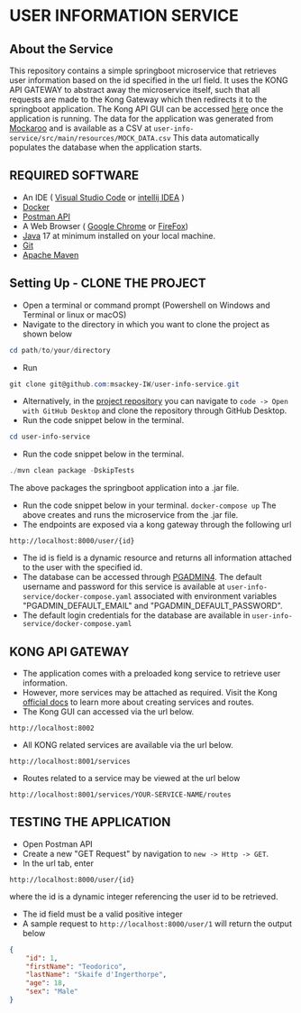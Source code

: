 # USER INFORMATION SERVICE
## About the Service
This repository contains a simple springboot microservice that retrieves user 
information based on the id specified in the url field. 
It uses the KONG API GATEWAY to abstract away the microservice itself, 
such that all requests are made to
the Kong Gateway which then redirects it to the springboot application.
The Kong API GUI can be accessed [here](http://localhost:8002) once the application is running.
The data for the application was generated from [Mockaroo](https://www.mockaroo.com/) and is available as a CSV at `user-info-service/src/main/resources/MOCK_DATA.csv`
This data automatically populates the database when the application starts.

## REQUIRED SOFTWARE
- An IDE ( [Visual Studio Code](https://code.visualstudio.com/download) or [intellij IDEA](https://www.jetbrains.com/idea/download/?source=google&medium=cpc&campaign=APAC_en_AU_IDEA_Branded&term=intellij+idea&content=602143185772&gclid=EAIaIQobChMI-f3uuYnegwMVwqRmAh0_ewXKEAAYASABEgImY_D_BwE&section=windows) )
- [Docker](https://www.docker.com/products/docker-desktop/)
- [Postman API](https://www.postman.com/downloads/)
- A Web Browser ( [Google Chrome](https://www.google.com/chrome/) or [FireFox](https://www.mozilla.org/en-US/firefox/new/))
- [Java](https://www.oracle.com/java/technologies/downloads/) 17 at minimum installed on your local machine.
- [Git](https://www.git-scm.com/downloads)
- [Apache Maven](https://maven.apache.org/)

## Setting Up - CLONE THE PROJECT
- Open a terminal or command prompt (Powershell on Windows and Terminal or linux or macOS)
- Navigate to the directory in which you want to clone the project as shown below
```powershell
cd path/to/your/directory
```
- Run 
```powershell
git clone git@github.com:msackey-IW/user-info-service.git
```
- Alternatively, in the [project repository](https://github.com/msackey-IW/user-info-service) you can navigate to `code -> Open with GitHub Desktop` and clone the repository through GitHub Desktop.
- Run the code snippet below in the terminal.
```powershell
cd user-info-service
```
- Run the code snippet below in the terminal.
```powershell
./mvn clean package -DskipTests
```
The above packages the springboot application into a .jar file.

- Run the code snippet below in your terminal.
```docker-compose up```
The above creates and runs the microservice from the .jar file.
- The endpoints are exposed via a kong gateway through the following url 
```curl
http://localhost:8000/user/{id}
```
- The id is field is a dynamic resource and returns all information attached to the user with the specified id.
- The database can be accessed through [PGADMIN4](http://localhost:5050). The default username and password for this service is available at `user-info-service/docker-compose.yaml` associated with environment variables "PGADMIN_DEFAULT_EMAIL" and "PGADMIN_DEFAULT_PASSWORD".
- The default login credentials for the database are available in `user-info-service/docker-compose.yaml`

## KONG API GATEWAY
- The application comes with a preloaded kong service to retrieve user information. 
- However, more services may be attached as required. Visit the Kong [official docs](https://docs.konghq.com/gateway/latest/get-started/services-and-routes/) to learn more about creating services and routes.
- The Kong GUI can accessed via the url below.
```curl
http://localhost:8002
```
- All KONG related services are available via the url below.
 ```curl
 http://localhost:8001/services
 ```
- Routes related to a service may be viewed at the url below
```curl
http://localhost:8001/services/YOUR-SERVICE-NAME/routes
```
## TESTING THE APPLICATION
- Open Postman API
- Create a new "GET Request" by navigation to `new -> Http -> GET`.
- In the url tab, enter 
```curl
http://localhost:8000/user/{id}
``` 
where the id is a dynamic integer referencing the user id to be retrieved.
- The id field must be a valid positive integer
- A sample request to `http://localhost:8000/user/1` will return the output below
```json
{
    "id": 1,
    "firstName": "Teodorico",
    "lastName": "Skaife d'Ingerthorpe",
    "age": 18,
    "sex": "Male"
}
```
